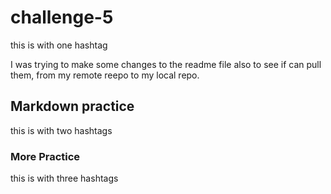# challenge-5
this is with one hashtag

I was trying to make some changes to the readme file 
also to see if can pull them, from my remote reepo to my  local repo.

## Markdown practice
this is with two hashtags

### More Practice
this is with three hashtags 
